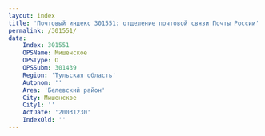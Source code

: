 ```yaml
---
layout: index
title: 'Почтовый индекс 301551: отделение почтовой связи Почты России'
permalink: /301551/
data:
    Index: 301551
    OPSName: Мишенское
    OPSType: О
    OPSSubm: 301439
    Region: 'Тульская область'
    Autonom: ''
    Area: 'Белевский район'
    City: Мишенское
    City1: ''
    ActDate: '20031230'
    IndexOld: ''
---
```

